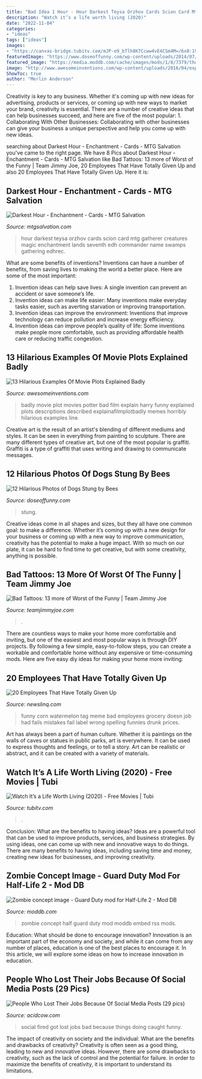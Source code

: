 ```yaml
---
title: "Bad Idea 1 Hour - Hour Darkest Teysa Orzhov Cards Scion Card Mtg Gatherer Creatures Magic Enchantment Lands Seventh Edh Commander Name Swamps Gathering Edhrec"
description: "Watch it’s a life worth living (2020)"
date: "2022-11-04"
categories:
- "ideas"
tags: ["ideas"]
images:
- "https://canvas-bridge.tubitv.com/mJP-e9_bTlh8K7Ccww4vE4CSm4M=/6x0:1987x2828/400x574/smart/img.adrise.tv/85fc507a-9f3f-451e-8121-969c4ec8c8b9.jpg"
featuredImage: "https://www.doseoffunny.com/wp-content/uploads/2014/07/dogs-stung-bees-pictures-6.jpg"
featured_image: "https://media.moddb.com/cache/images/mods/1/8/7379/thumb_620x2000/mediupdate1_media03.jpg"
image: "http://www.awesomeinventions.com/wp-content/uploads/2016/04/explain-a-film-plot-badly-harry-potter.jpg"
ShowToc: true
author: "Merlin Anderson"
---
```



Creativity is key to any business. Whether it's coming up with new ideas for advertising, products or services, or coming up with new ways to market your brand, creativity is essential. There are a number of creative ideas that can help businesses succeed, and here are five of the most popular: 1. Collaborating With Other Businesses: Collaborating with other businesses can give your business a unique perspective and help you come up with new ideas.

	

		
searching about Darkest Hour - Enchantment - Cards - MTG Salvation you've came to the right page. We have 8 Pics about Darkest Hour - Enchantment - Cards - MTG Salvation like Bad Tattoos: 13 more of Worst of the Funny | Team Jimmy Joe, 20 Employees That Have Totally Given Up and also 20 Employees That Have Totally Given Up. Here it is:
		
    
## Darkest Hour - Enchantment - Cards - MTG Salvation

<img loading=lazy src="https://media.mtgsalvation.com/avatars/244/944/15825.full.jpg" onerror="this.onerror=null;this.src='https://tse4.mm.bing.net/th?id=OIP.P7ZOEMBuTCgNDw7ikPsSuQHaKS&amp;pid=15.1';" alt="Darkest Hour - Enchantment - Cards - MTG Salvation">

_Source: mtgsalvation.com_

>hour darkest teysa orzhov cards scion card mtg gatherer creatures magic enchantment lands seventh edh commander name swamps gathering edhrec. 

	

What are some benefits of inventions?
Inventions can have a number of benefits, from saving lives to making the world a better place. Here are some of the most important: 
1. Invention ideas can help save lives: A single invention can prevent an accident or save someone’s life. 
2. Invention ideas can make life easier: Many inventions make everyday tasks easier, such as averting starvation or improving transportation. 
3. Invention ideas can improve the environment: Inventions that improve technology can reduce pollution and increase energy efficiency. 
4. Invention ideas can improve people’s quality of life: Some inventions make people more comfortable, such as providing affordable health care or reducing traffic congestion.

    
## 13 Hilarious Examples Of Movie Plots Explained Badly

<img loading=lazy src="http://www.awesomeinventions.com/wp-content/uploads/2016/04/explain-a-film-plot-badly-harry-potter.jpg" onerror="this.onerror=null;this.src='https://tse2.mm.bing.net/th?id=OIP.lQirg3VQ8ljh55wnIw-RdgEFDu&amp;pid=15.1';" alt="13 Hilarious Examples Of Movie Plots Explained Badly">

_Source: awesomeinventions.com_

>badly movie plot movies potter bad film explain harry funny explained plots descriptions described explainafilmplotbadly memes horribly hilarious examples line. 

	

Creative art is the result of an artist's blending of different mediums and styles. It can be seen in everything from painting to sculpture. There are many different types of creative art, but one of the most popular is graffiti. Graffiti is a type of graffiti that uses writing and drawing to communicate messages.

    
## 12 Hilarious Photos Of Dogs Stung By Bees

<img loading=lazy src="https://www.doseoffunny.com/wp-content/uploads/2014/07/dogs-stung-bees-pictures-6.jpg" onerror="this.onerror=null;this.src='https://tse3.mm.bing.net/th?id=OIP.y_LG3L7Vt19FPTAdukpOoAAAAA&amp;pid=15.1';" alt="12 Hilarious Photos of Dogs Stung by Bees">

_Source: doseoffunny.com_

>stung. 

	

Creative ideas come in all shapes and sizes, but they all have one common goal: to make a difference. Whether it’s coming up with a new design for your business or coming up with a new way to improve communication, creativity has the potential to make a huge impact. With so much on our plate, it can be hard to find time to get creative, but with some creativity, anything is possible.

    
## Bad Tattoos: 13 More Of Worst Of The Funny | Team Jimmy Joe

<img loading=lazy src="https://teamjimmyjoe.com/wp-content/uploads/2012/08/Bad-Tattoos-Chicken-Wings.jpg" onerror="this.onerror=null;this.src='https://tse2.mm.bing.net/th?id=OIP.oDkgQNQ7kuuDRZPgpJLx8QHaFU&amp;pid=15.1';" alt="Bad Tattoos: 13 more of Worst of the Funny | Team Jimmy Joe">

_Source: teamjimmyjoe.com_

>. 

	

There are countless ways to make your home more comfortable and inviting, but one of the easiest and most popular ways is through DIY projects. By following a few simple, easy-to-follow steps, you can create a workable and comfortable home without any expensive or time-consuming mods. Here are five easy diy ideas for making your home more inviting: 

    
## 20 Employees That Have Totally Given Up

<img loading=lazy src="http://www.newslinq.com/wp-content/uploads/2014/08/funny-watermelon-corn-price-tag.jpg" onerror="this.onerror=null;this.src='https://tse2.mm.bing.net/th?id=OIP.n3aphIP_6YoHGH08as4hgAHaJ7&amp;pid=15.1';" alt="20 Employees That Have Totally Given Up">

_Source: newslinq.com_

>funny corn watermelon tag meme bad employees grocery doesn job had fails mistakes fail label wrong spelling funnies drunk prices. 

	

Art has always been a part of human culture. Whether it is paintings on the walls of caves or statues in public parks, art is everywhere. It can be used to express thoughts and feelings, or to tell a story. Art can be realistic or abstract, and it can be created with a variety of materials.

    
## Watch It’s A Life Worth Living (2020) - Free Movies | Tubi

<img loading=lazy src="https://canvas-bridge.tubitv.com/mJP-e9_bTlh8K7Ccww4vE4CSm4M=/6x0:1987x2828/400x574/smart/img.adrise.tv/85fc507a-9f3f-451e-8121-969c4ec8c8b9.jpg" onerror="this.onerror=null;this.src='https://tse2.mm.bing.net/th?id=OIP.2-lT7-iDYLWPW3gOM7iDQgAAAA&amp;pid=15.1';" alt="Watch It’s a Life Worth Living (2020) - Free Movies | Tubi">

_Source: tubitv.com_

>. 

	

Conclusion: What are the benefits to having ideas?
Ideas are a powerful tool that can be used to improve products, services, and business strategies. By using ideas, one can come up with new and innovative ways to do things. There are many benefits to having ideas, including saving time and money, creating new ideas for businesses, and improving creativity.

    
## Zombie Concept Image - Guard Duty Mod For Half-Life 2 - Mod DB

<img loading=lazy src="https://media.moddb.com/cache/images/mods/1/8/7379/thumb_620x2000/mediupdate1_media03.jpg" onerror="this.onerror=null;this.src='https://tse1.mm.bing.net/th?id=OIP.vwmUpNfK7yvwV-utRe-wIQHaJ_&amp;pid=15.1';" alt="Zombie concept image - Guard Duty mod for Half-Life 2 - Mod DB">

_Source: moddb.com_

>zombie concept half guard duty mod moddb embed rss mods. 

	

Education: What should be done to encourage innovation?
Innovation is an important part of the economy and society, and while it can come from any number of places, education is one of the best places to encourage it. In this article, we will explore some ideas on how to increase innovation in education.

    
## People Who Lost Their Jobs Because Of Social Media Posts (29 Pics)

<img loading=lazy src="https://cdn.acidcow.com/pics/20150428/dumb_staff_28.jpg" onerror="this.onerror=null;this.src='https://tse1.mm.bing.net/th?id=OIP.NET6-eUDKpRM7VNfoGvj3AHaGg&amp;pid=15.1';" alt="People Who Lost Their Jobs Because Of Social Media Posts (29 pics)">

_Source: acidcow.com_

>social fired got lost jobs bad because things doing caught funny. 

	

The impact of creativity on society and the individual: What are the benefits and drawbacks of creativity?
Creativity is often seen as a good thing, leading to new and innovative ideas. However, there are some drawbacks to creativity, such as the lack of control and the potential for failure. In order to maximize the benefits of creativity, it is important to understand its limitations.

